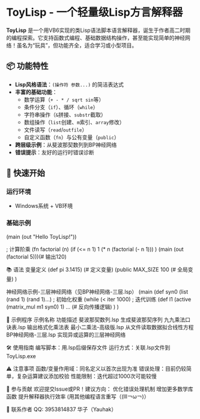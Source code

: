 # ToyLisp - 一个轻量级Lisp方言解释器

**ToyLisp** 是一个用VB6实现的类Lisp语法脚本语言解释器，诞生于作者高二时期的编程探索。它支持函数式编程、基础数据结构操作，甚至能实现简单的神经网络！虽名为“玩具”，但功能齐全，适合学习或小型项目。

## 📦 功能特性
- **Lisp风格语法**：`(操作符 参数...)` 的简洁表达式
- **丰富的基础功能**：
  - 数学运算（`+ - * / sqrt sin`等）
  - 条件分支（`if`）、循环（`while`）
  - 字符串操作（`&`拼接、`substr`截取）
  - 数组操作（`list`创建、`m`索引、`array`修改）
  - 文件读写（`read`/`outfile`）
  - 自定义函数（`fn`）与公有变量（`public`）
- **跨层级示例**：从斐波那契数列到BP神经网络
- **错误提示**：友好的运行时错误诊断

## 🚀 快速开始
### 运行环境
- Windows系统 + VB环境

### 基础示例
(main (out "Hello ToyLisp!"))

; 计算阶乘
(fn factorial (n)
   (if (<= n 1)
       1
       (* n (factorial (- n 1)))
)
(main (out (factorial 5)))(# 输出120)

📚 语法
变量定义
(def pi 3.1415)  (# 定义变量)
(public 
   MAX_SIZE 100  (# 全局变量)
)

神经网络示例-三层神经网络（见BP神经网络-三层.lsp）
(main
   (def syn0 (list (rand 1) (rand 1)...) ; 初始化权重
   (while (< iter 1000)  ; 迭代训练
      (def l1 (active (matrix_mul m1 syn0) 1)
      ... (# 反向传播逻辑)
   )
)

🎯 示例程序
示例名称	功能描述
斐波那契数列.lsp	生成斐波那契序列
九九乘法口诀表.lsp	输出格式化乘法表
最小二乘法-高级版.lsp	从文件读取数据拟合线性方程
BP神经网络-三层.lsp	实现异或运算的三层神经网络

🛠️ 使用指南
编写脚本：用.lsp后缀保存文件
运行方式：关联.lsp文件到ToyLisp.exe

⚠️ 注意事项
函数/变量作用域：同名定义以首次出现为准
错误处理：目前仍较简单，复杂运算建议添加校验
性能限制：迭代超过1000次可能较慢

🤝 参与贡献
欢迎提交Issue或PR！建议方向：
优化错误处理机制
增加更多数学库函数
提升解释器执行效率
(用其他编程语言重写（(lll￢ω￢)）

📮 联系作者
QQ: 3953814837
华子（Yauhak）

